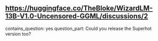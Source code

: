 ## https://huggingface.co/TheBloke/WizardLM-13B-V1.0-Uncensored-GGML/discussions/2

contains_question: yes
question_part: Could you release the Superhot version too?